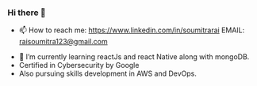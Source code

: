 ### Hi there 👋

<!--
**SoumitraRai/SoumitraRai** is a ✨ _special_ ✨ repository because its `README.md` (this file) appears on your GitHub profile.

Here are some ideas to get you started:


- 👯 I’m looking to collaborate on ...
- 🤔 I’m looking for help with ...
- 💬 Ask me about ...

- 😄 Pronouns: ...
- ⚡ Fun fact: ...
-->
- 📫 How to reach me: https://www.linkedin.com/in/soumitrarai
EMAIL: raisoumitra123@gmail.com
<!-- - 🔭-->
- 🌱 I’m currently learning reactJs and react Native along with mongoDB.
- Certified in Cybersecurity by Google
- Also pursuing skills development in AWS and DevOps.
